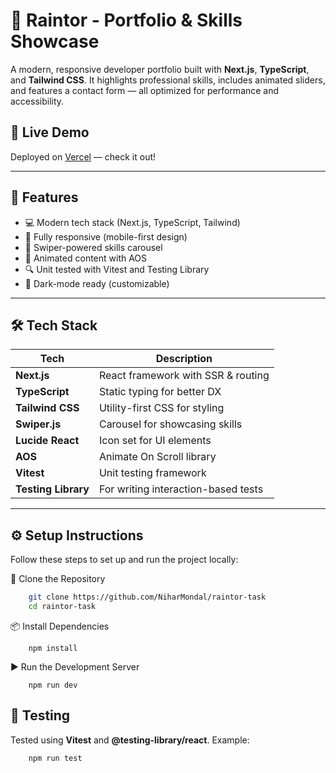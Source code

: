 # 💼 Raintor - Portfolio & Skills Showcase

A modern, responsive developer portfolio built with **Next.js**, **TypeScript**, and **Tailwind CSS**. It highlights professional skills, includes animated sliders, and features a contact form — all optimized for performance and accessibility.

## 🔗 Live Demo

Deployed on [Vercel](https://raintor-task-lovat.vercel.app/) — check it out!

---

## 🚀 Features

-   💻 Modern tech stack (Next.js, TypeScript, Tailwind)
-   📱 Fully responsive (mobile-first design)
-   🎯 Swiper-powered skills carousel
-   🧠 Animated content with AOS
-   🔍 Unit tested with Vitest and Testing Library
-   🌙 Dark-mode ready (customizable)

---

## 🛠️ Tech Stack

| Tech                | Description                         |
| ------------------- | ----------------------------------- |
| **Next.js**         | React framework with SSR & routing  |
| **TypeScript**      | Static typing for better DX         |
| **Tailwind CSS**    | Utility-first CSS for styling       |
| **Swiper.js**       | Carousel for showcasing skills      |
| **Lucide React**    | Icon set for UI elements            |
| **AOS**             | Animate On Scroll library           |
| **Vitest**          | Unit testing framework              |
| **Testing Library** | For writing interaction-based tests |

---

## ⚙️ Setup Instructions

Follow these steps to set up and run the project locally:

🚀 Clone the Repository

```bash
    git clone https://github.com/NiharMondal/raintor-task
    cd raintor-task
```

📦 Install Dependencies

```
    npm install
```

▶️ Run the Development Server

```
    npm run dev
```

## 🧪 Testing

Tested using **Vitest** and **@testing-library/react**. Example:

```bash
    npm run test
```
